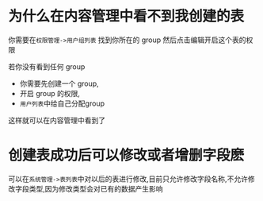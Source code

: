 # 为什么在内容管理中看不到我创建的表

  你需要在`权限管理->用户组列表` 找到你所在的 group 然后点击编辑开启这个表的权限

  若你没有看到任何 group
  - 你需要先创建一个 group,
  - 开启 group 的权限,
  - `用户列表`中给自己分配group

这样就可以在内容管理中看到了

# 创建表成功后可以修改或者增删字段麽

可以在`系统管理->表列表`中对以后的表进行修改,目前只允许修改字段名称,不允许修改字段类型,因为修改类型会对已有的数据产生影响
